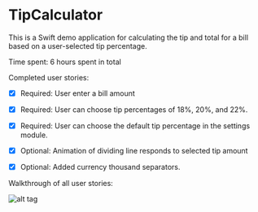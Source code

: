 TipCalculator
=============

This is a Swift demo application for calculating the tip and total for a bill based on a user-selected tip percentage.

Time spent: 6 hours spent in total

Completed user stories:

 * [x] Required: User enter a bill amount
 * [x] Required: User can choose tip percentages of 18%, 20%, and 22%.
 * [x] Required: User can choose the default tip percentage in the settings module.
 * [x] Optional: Animation of dividing line responds to selected tip amount
 * [x] Optional: Added currency thousand separators.
 

Walkthrough of all user stories:

![alt tag](http://i.imgur.com/vOYPQF1.gif)

